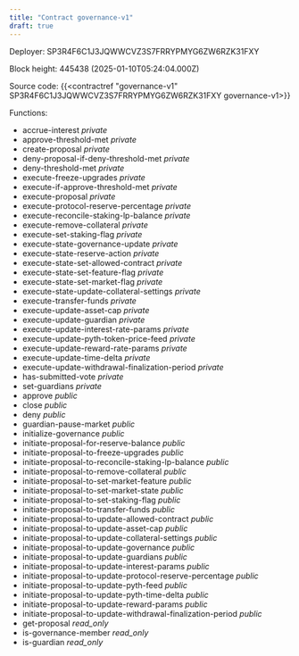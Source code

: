 ```yaml
---
title: "Contract governance-v1"
draft: true
---
```

Deployer: SP3R4F6C1J3JQWWCVZ3S7FRRYPMYG6ZW6RZK31FXY


 



Block height: 445438 (2025-01-10T05:24:04.000Z)

Source code: {{<contractref "governance-v1" SP3R4F6C1J3JQWWCVZ3S7FRRYPMYG6ZW6RZK31FXY governance-v1>}}

Functions:

* accrue-interest _private_
* approve-threshold-met _private_
* create-proposal _private_
* deny-proposal-if-deny-threshold-met _private_
* deny-threshold-met _private_
* execute-freeze-upgrades _private_
* execute-if-approve-threshold-met _private_
* execute-proposal _private_
* execute-protocol-reserve-percentage _private_
* execute-reconcile-staking-lp-balance _private_
* execute-remove-collateral _private_
* execute-set-staking-flag _private_
* execute-state-governance-update _private_
* execute-state-reserve-action _private_
* execute-state-set-allowed-contract _private_
* execute-state-set-feature-flag _private_
* execute-state-set-market-flag _private_
* execute-state-update-collateral-settings _private_
* execute-transfer-funds _private_
* execute-update-asset-cap _private_
* execute-update-guardian _private_
* execute-update-interest-rate-params _private_
* execute-update-pyth-token-price-feed _private_
* execute-update-reward-rate-params _private_
* execute-update-time-delta _private_
* execute-update-withdrawal-finalization-period _private_
* has-submitted-vote _private_
* set-guardians _private_
* approve _public_
* close _public_
* deny _public_
* guardian-pause-market _public_
* initialize-governance _public_
* initiate-proposal-for-reserve-balance _public_
* initiate-proposal-to-freeze-upgrades _public_
* initiate-proposal-to-reconcile-staking-lp-balance _public_
* initiate-proposal-to-remove-collateral _public_
* initiate-proposal-to-set-market-feature _public_
* initiate-proposal-to-set-market-state _public_
* initiate-proposal-to-set-staking-flag _public_
* initiate-proposal-to-transfer-funds _public_
* initiate-proposal-to-update-allowed-contract _public_
* initiate-proposal-to-update-asset-cap _public_
* initiate-proposal-to-update-collateral-settings _public_
* initiate-proposal-to-update-governance _public_
* initiate-proposal-to-update-guardians _public_
* initiate-proposal-to-update-interest-params _public_
* initiate-proposal-to-update-protocol-reserve-percentage _public_
* initiate-proposal-to-update-pyth-feed _public_
* initiate-proposal-to-update-pyth-time-delta _public_
* initiate-proposal-to-update-reward-params _public_
* initiate-proposal-to-update-withdrawal-finalization-period _public_
* get-proposal _read_only_
* is-governance-member _read_only_
* is-guardian _read_only_
